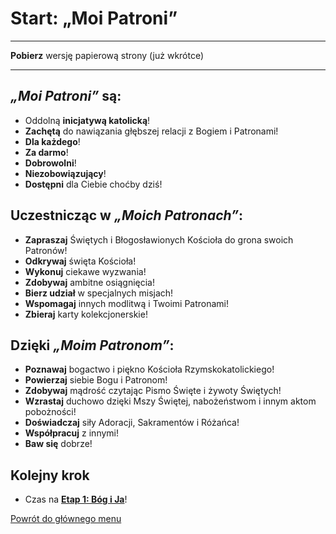 # <span class="stage-header">Start</span>: „Moi Patroni”
---
**Pobierz** wersję papierową strony (już wkrótce)

---
## **_„Moi Patroni”_** są:
- Oddolną **inicjatywą katolicką**!
- **Zachętą** do nawiązania głębszej relacji z Bogiem i Patronami!
- **Dla każdego**!
- **Za darmo**!
- **Dobrowolni**!
- **Niezobowiązujący**!
- **Dostępni** dla Ciebie choćby dziś!

## Uczestnicząc w **_„Moich Patronach”_**:
- **Zapraszaj** Świętych i Błogosławionych Kościoła do grona swoich Patronów!
- **Odkrywaj** święta Kościoła!
- **Wykonuj** ciekawe wyzwania!
- **Zdobywaj** ambitne osiągnięcia!
- **Bierz udział** w specjalnych misjach!
- **Wspomagaj** innych modlitwą i Twoimi Patronami!
- **Zbieraj** karty kolekcjonerskie!

## Dzięki **_„Moim Patronom”_**:
- **Poznawaj** bogactwo i piękno Kościoła Rzymskokatolickiego!
- **Powierzaj** siebie Bogu i Patronom!
- **Zdobywaj** mądrość czytając Pismo Święte i żywoty Świętych!
- **Wzrastaj** duchowo dzięki Mszy Świętej, nabożeństwom i innym aktom pobożności!
- **Doświadczaj** siły Adoracji, Sakramentów i Różańca!
- **Współpracuj** z innymi!
- **Baw się** dobrze!

## Kolejny krok

- Czas na [**<span class="stage-header">Etap 1</span>: Bóg i Ja**](etap_bog_i_ja.md)!

[Powrót do głównego menu](index.md)
